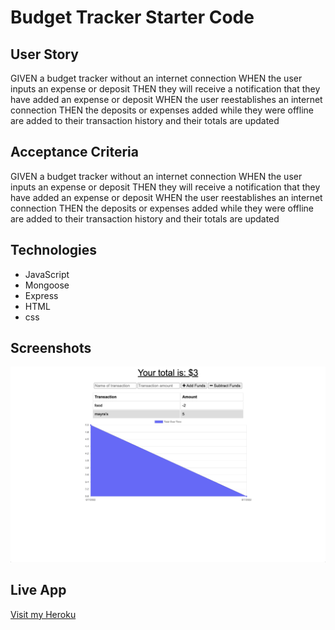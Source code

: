 # Budget Tracker Starter Code

## User Story
GIVEN a budget tracker without an internet connection
WHEN the user inputs an expense or deposit
THEN they will receive a notification that they have added an expense or deposit
WHEN the user reestablishes an internet connection
THEN the deposits or expenses added while they were offline are added to their transaction history and their totals are updated

## Acceptance Criteria

GIVEN a budget tracker without an internet connection
WHEN the user inputs an expense or deposit
THEN they will receive a notification that they have added an expense or deposit
WHEN the user reestablishes an internet connection
THEN the deposits or expenses added while they were offline are added to their transaction history and their totals are updated

## Technologies

- JavaScript
- Mongoose
- Express
- HTML
- css

## Screenshots
![image](./public/assets/img/Budget.png)

## Live App

[Visit my Heroku](https://budget-tracker-91.herokuapp.com/)